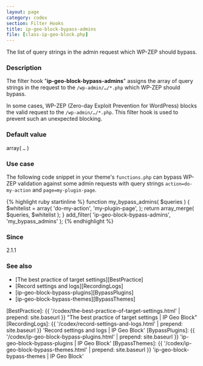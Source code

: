 ```yaml
---
layout: page
category: codex
section: Filter Hooks
title: ip-geo-block-bypass-admins
file: [class-ip-geo-block.php]
---
```


The list of query strings in the admin request which WP-ZEP should bypass.

<!--more-->

### Description ###

The filter hook "**ip-geo-block-bypass-admins**" assigns the array of query 
strings in the request to the `/wp-admin/…/*.php` which WP-ZEP should bypass.

In some cases, WP-ZEP (Zero-day Exploit Prevention for WordPress) blocks the 
valid request to the `/wp-admin/…/*.php`. This filter hook is used to prevent 
such an unexpected blocking.

### Default value ###

array( `…` )

### Use case ###

The following code snippet in your theme's `functions.php` can bypass WP-ZEP 
validation against some admin requests with query strings `action=do-my-action`
and `page=my-plugin-page`.

{% highlight ruby startinline %}
function my_bypass_admins( $queries ) {
    $whitelist = array(
        'do-my-action',
        'my-plugin-page',
    );
    return array_merge( $queries, $whitelist );
}
add_filter( 'ip-geo-block-bypass-admins', 'my_bypass_admins' );
{% endhighlight %}

### Since ###

2.1.1

### See also ###

- [The best practice of target settings][BestPractice]
- [Record settings and logs][RecordingLogs]
- [ip-geo-block-bypass-plugins][BypassPlugins]
- [ip-geo-block-bypass-themes][BypassThemes]

[IP-Geo-Block]:  https://wordpress.org/plugins/ip-geo-block/ "WordPress › IP Geo Block « WordPress Plugins"
[BestPractice]:  {{ '/codex/the-best-practice-of-target-settings.html' | prepend: site.baseurl }} "The best practice of target settings | IP Geo Block"
[RecordingLogs]: {{ '/codex/record-settings-and-logs.html'    | prepend: site.baseurl }} 'Record settings and logs | IP Geo Block'
[BypassPlugins]: {{ '/codex/ip-geo-block-bypass-plugins.html' | prepend: site.baseurl }} 'ip-geo-block-bypass-plugins | IP Geo Block'
[BypassThemes]:  {{ '/codex/ip-geo-block-bypass-themes.html'  | prepend: site.baseurl }} 'ip-geo-block-bypass-themes | IP Geo Block'

